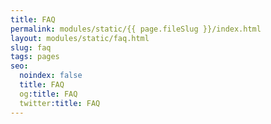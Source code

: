 ```yaml
---
title: FAQ
permalink: modules/static/{{ page.fileSlug }}/index.html
layout: modules/static/faq.html
slug: faq
tags: pages
seo:
  noindex: false
  title: FAQ
  og:title: FAQ
  twitter:title: FAQ
---
```




